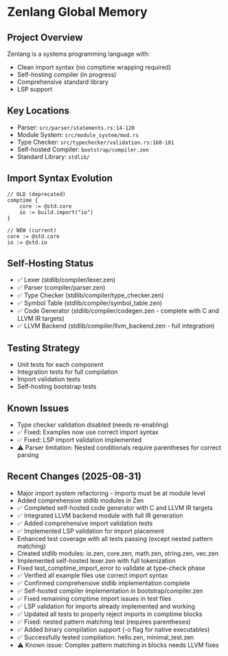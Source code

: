 # Zenlang Global Memory

## Project Overview
Zenlang is a systems programming language with:
- Clean import syntax (no comptime wrapping required)
- Self-hosting compiler (in progress)
- Comprehensive standard library
- LSP support

## Key Locations
- Parser: `src/parser/statements.rs:14-120`
- Module System: `src/module_system/mod.rs`
- Type Checker: `src/typechecker/validation.rs:160-181`
- Self-hosted Compiler: `bootstrap/compiler.zen`
- Standard Library: `stdlib/`

## Import Syntax Evolution
```zen
// OLD (deprecated)
comptime {
    core := @std.core
    io := build.import("io")
}

// NEW (current)
core := @std.core
io := @std.io
```

## Self-Hosting Status
- ✅ Lexer (stdlib/compiler/lexer.zen)
- ✅ Parser (compiler/parser.zen)
- ✅ Type Checker (stdlib/compiler/type_checker.zen)
- ✅ Symbol Table (stdlib/compiler/symbol_table.zen)
- ✅ Code Generator (stdlib/compiler/codegen.zen - complete with C and LLVM IR targets)
- ✅ LLVM Backend (stdlib/compiler/llvm_backend.zen - full integration)

## Testing Strategy
- Unit tests for each component
- Integration tests for full compilation
- Import validation tests
- Self-hosting bootstrap tests

## Known Issues
- Type checker validation disabled (needs re-enabling)
- ✅ Fixed: Examples now use correct import syntax
- ✅ Fixed: LSP import validation implemented
- ⚠️ Parser limitation: Nested conditionals require parentheses for correct parsing

## Recent Changes (2025-08-31)
- Major import system refactoring - imports must be at module level  
- Added comprehensive stdlib modules in Zen
- ✅ Completed self-hosted code generator with C and LLVM IR targets
- ✅ Integrated LLVM backend module with full IR generation
- ✅ Added comprehensive import validation tests
- ✅ Implemented LSP validation for import placement
- Enhanced test coverage with all tests passing (except nested pattern matching)
- Created stdlib modules: io.zen, core.zen, math.zen, string.zen, vec.zen
- Implemented self-hosted lexer.zen with full tokenization
- Fixed test_comptime_import_error to validate at type-check phase
- ✅ Verified all example files use correct import syntax
- ✅ Confirmed comprehensive stdlib implementation complete
- ✅ Self-hosted compiler implementation in bootstrap/compiler.zen
- ✅ Fixed remaining comptime import issues in test files
- ✅ LSP validation for imports already implemented and working
- ✅ Updated all tests to properly reject imports in comptime blocks
- ✅ Fixed: nested pattern matching test (requires parentheses)
- ✅ Added binary compilation support (-o flag for native executables)
- ✅ Successfully tested compilation: hello.zen, minimal_test.zen
- ⚠️ Known issue: Complex pattern matching in blocks needs LLVM fixes
